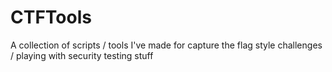 # CTFTools
A collection of scripts / tools I've made for capture the flag style challenges / playing with security testing stuff
